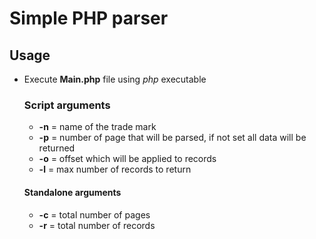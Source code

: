 # Simple PHP parser

## Usage

- Execute **Main.php** file using *php* executable

  ### Script arguments
  
  - **-n** = name of the trade mark
  - **-p** = number of page that will be parsed, if not set all data will be returned
  - **-o** = offset which will be applied to records
  - **-l** = max number of records to return
  
  #### Standalone arguments
  
  - **-c** = total number of pages
  - **-r** = total number of records
  
